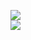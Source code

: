 [![](https://img.shields.io/badge/Made%20With-Github%20Spray-lightgrey.svg?style=for-the-badge&logo=github)](https://github.com/Annihil/github-spray#3921)  
[![](https://i.imgur.com/2DrTn0Z.gif)](https://github.com/Annihil/github-spray)